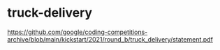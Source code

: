 # truck-delivery
https://github.com/google/coding-competitions-archive/blob/main/kickstart/2021/round_b/truck_delivery/statement.pdf

